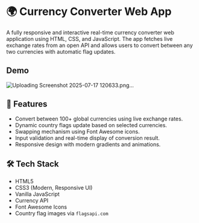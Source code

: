 # 🌍 Currency Converter Web App

A fully responsive and interactive real-time currency converter web application using HTML, CSS, and JavaScript. The app fetches live exchange rates from an open API and allows users to convert between any two currencies with automatic flag updates.

## Demo
![Uploading Screenshot 2025-07-17 120633.png…]()


## 🔧 Features

- Convert between 100+ global currencies using live exchange rates.
- Dynamic country flags update based on selected currencies.
- Swapping mechanism using Font Awesome icons.
- Input validation and real-time display of conversion result.
- Responsive design with modern gradients and animations.

## 🛠️ Tech Stack

- HTML5
- CSS3 (Modern, Responsive UI)
- Vanilla JavaScript
-  Currency API
- Font Awesome Icons
- Country flag images via `flagsapi.com`
